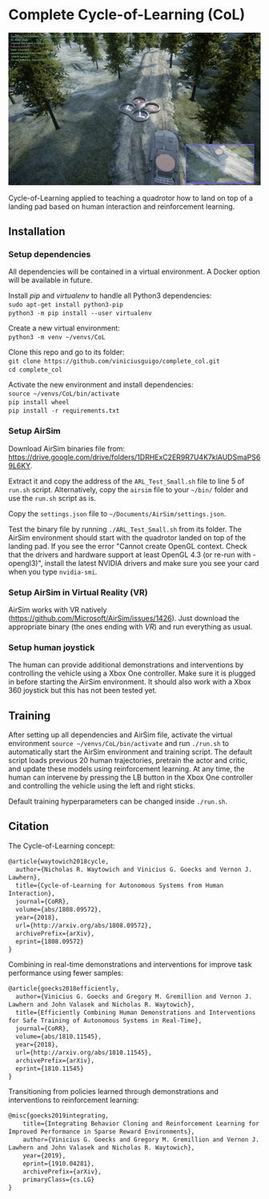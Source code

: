 # Complete Cycle-of-Learning (CoL)

<center><img src="docs/Screenshot.png" alt="CoL AirSim screenshot." width="640"/></center>

Cycle-of-Learning applied to teaching a quadrotor how to land on top of a landing pad based on human interaction and reinforcement learning.

## Installation

### Setup dependencies

All dependencies will be contained in a virtual environment. A Docker option will be available in future.

Install _pip_ and _virtualenv_ to handle all Python3 dependencies:  
```sudo apt-get install python3-pip```  
```python3 -m pip install --user virtualenv```  

Create a new virtual environment:  
```python3 -m venv ~/venvs/CoL```

Clone this repo and go to its folder:  
```git clone https://github.com/viniciusguigo/complete_col.git```  
```cd complete_col```  

Activate the new environment and install dependencies:  
```source ~/venvs/CoL/bin/activate```  
```pip install wheel```  
```pip install -r requirements.txt```

### Setup AirSim

Download AirSim binaries file from: https://drive.google.com/drive/folders/1DRHExC2ER9R7U4K7klAUDSmaPS69L6KY.  

Extract it and copy the address of the ```ARL_Test_Small.sh``` file to line 5 of ```run.sh``` script. Alternatively, copy the ```airsim``` file to your ```~/bin/``` folder and use the ```run.sh``` script as is.   

Copy the ```settings.json``` file to ```~/Documents/AirSim/settings.json```.   

Test the binary file by running ```./ARL_Test_Small.sh``` from its folder. The AirSim environment should start with the quadrotor landed on top of the landing pad. If you see the error "Cannot create OpenGL context. Check that the drivers and hardware support at least OpenGL 4.3 (or re-run with -opengl3)", install the latest NVIDIA drivers and make sure you see your card when you type ```nvidia-smi```.

### Setup AirSim in Virtual Reality (VR)

AirSim works with VR natively (https://github.com/Microsoft/AirSim/issues/1426). Just download the appropriate binary (the ones ending with _VR_) and run everything as usual.

### Setup human joystick

The human can provide additional demonstrations and interventions by controlling the vehicle using a Xbox One controller. Make sure it is plugged in before starting the AirSim environment. It should also work with a Xbox 360 joystick but this has not been tested yet.

## Training

After setting up all dependencies and AirSim file, activate the virtual environment ```source ~/venvs/CoL/bin/activate``` and run ```./run.sh``` to automatically start the AirSim environment and training script. The default script loads previous 20 human trajectories, pretrain the actor and critic, and update these models using reinforcement learning. At any time, the human can intervene by pressing the LB button in the Xbox One controller and controlling the vehicle using the left and right sticks.  

Default training hyperparameters can be changed inside ```./run.sh```.

## Citation

The Cycle-of-Learning concept:  
```
@article{waytowich2018cycle,
  author={Nicholas R. Waytowich and Vinicius G. Goecks and Vernon J. Lawhern},
  title={Cycle-of-Learning for Autonomous Systems from Human Interaction},
  journal={CoRR},
  volume={abs/1808.09572},
  year={2018},
  url={http://arxiv.org/abs/1808.09572},
  archivePrefix={arXiv},
  eprint={1808.09572}
}
```

Combining in real-time demonstrations and interventions for improve task performance using fewer samples:  
```
@article{goecks2018efficiently,
  author={Vinicius G. Goecks and Gregory M. Gremillion and Vernon J. Lawhern and John Valasek and Nicholas R. Waytowich},
  title={Efficiently Combining Human Demonstrations and Interventions for Safe Training of Autonomous Systems in Real-Time},
  journal={CoRR},
  volume={abs/1810.11545},
  year={2018},
  url={http://arxiv.org/abs/1810.11545},
  archivePrefix={arXiv},
  eprint={1810.11545}
}
```

Transitioning from policies learned through demonstrations and interventions to reinforcement learning:  
```
@misc{goecks2019integrating,
    title={Integrating Behavior Cloning and Reinforcement Learning for Improved Performance in Sparse Reward Environments},
    author={Vinicius G. Goecks and Gregory M. Gremillion and Vernon J. Lawhern and John Valasek and Nicholas R. Waytowich},
    year={2019},
    eprint={1910.04281},
    archivePrefix={arXiv},
    primaryClass={cs.LG}
}
```
